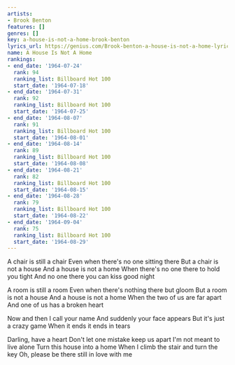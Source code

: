 ```yaml
---
artists:
- Brook Benton
features: []
genres: []
key: a-house-is-not-a-home-brook-benton
lyrics_url: https://genius.com/Brook-benton-a-house-is-not-a-home-lyrics
name: A House Is Not A Home
rankings:
- end_date: '1964-07-24'
  rank: 94
  ranking_list: Billboard Hot 100
  start_date: '1964-07-18'
- end_date: '1964-07-31'
  rank: 92
  ranking_list: Billboard Hot 100
  start_date: '1964-07-25'
- end_date: '1964-08-07'
  rank: 91
  ranking_list: Billboard Hot 100
  start_date: '1964-08-01'
- end_date: '1964-08-14'
  rank: 89
  ranking_list: Billboard Hot 100
  start_date: '1964-08-08'
- end_date: '1964-08-21'
  rank: 82
  ranking_list: Billboard Hot 100
  start_date: '1964-08-15'
- end_date: '1964-08-28'
  rank: 79
  ranking_list: Billboard Hot 100
  start_date: '1964-08-22'
- end_date: '1964-09-04'
  rank: 75
  ranking_list: Billboard Hot 100
  start_date: '1964-08-29'
---
```

A chair is still a chair
Even when there's no one sitting there
But a chair is not a house
And a house is not a home
When there's no one there to hold you tight
And no one there you can kiss good night

A room is still a room
Even when there's nothing there but gloom
But a room is not a house
And a house is not a home
When the two of us are far apart
And one of us has a broken heart

Now and then I call your name
And suddenly your face appears
But it's just a crazy game
When it ends it ends in tears

Darling, have a heart
Don't let one mistake keep us apart
I'm not meant to live alone
Turn this house into a home
When I climb the stair and turn the key
Oh, please be there still in love with me

